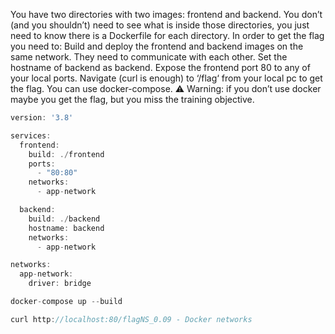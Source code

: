 You have two directories with two images: frontend and backend.
You don’t (and you shouldn’t) need to see what is inside those directories, you just need to know there is a Dockerfile for each directory.
In order to get the flag you need to:
Build and deploy the frontend and backend images on the same network.
They need to communicate with each other.
Set the hostname of backend as backend.
Expose the frontend port 80 to any of your local ports.
Navigate (curl is enough) to ‘/flag‘ from your local pc to get the flag.
You can use docker-compose.
:warning: Warning: if you don’t use docker maybe you get the flag, but you miss the training objective.

```jsx
version: '3.8'

services:
  frontend:
    build: ./frontend
    ports:
      - "80:80"            
    networks:
      - app-network        

  backend:
    build: ./backend       
    hostname: backend
    networks:
      - app-network

networks:
  app-network:
    driver: bridge
```

```jsx
docker-compose up --build
```

```jsx
curl http://localhost:80/flagNS_0.09 - Docker networks
```